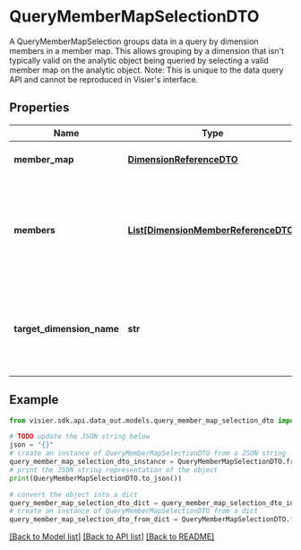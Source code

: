 # QueryMemberMapSelectionDTO

A QueryMemberMapSelection groups data in a query by dimension members in a member map.  This allows grouping by a dimension that isn't typically valid on the analytic object being  queried by selecting a valid member map on the analytic object.  Note: This is unique to the data query API and cannot be reproduced in Visier's interface.

## Properties

Name | Type | Description | Notes
------------ | ------------- | ------------- | -------------
**member_map** | [**DimensionReferenceDTO**](DimensionReferenceDTO.md) | A member map and its qualifying path to query. | [optional] 
**members** | [**List[DimensionMemberReferenceDTO]**](DimensionMemberReferenceDTO.md) | A collection of the selected dimension members from the &#x60;targetDimension&#x60;. This must contain at least one member. | [optional] 
**target_dimension_name** | **str** | The name of the member map&#39;s dimension that you want to query. The member selection is based on this dimension. | [optional] 

## Example

```python
from visier.sdk.api.data_out.models.query_member_map_selection_dto import QueryMemberMapSelectionDTO

# TODO update the JSON string below
json = "{}"
# create an instance of QueryMemberMapSelectionDTO from a JSON string
query_member_map_selection_dto_instance = QueryMemberMapSelectionDTO.from_json(json)
# print the JSON string representation of the object
print(QueryMemberMapSelectionDTO.to_json())

# convert the object into a dict
query_member_map_selection_dto_dict = query_member_map_selection_dto_instance.to_dict()
# create an instance of QueryMemberMapSelectionDTO from a dict
query_member_map_selection_dto_from_dict = QueryMemberMapSelectionDTO.from_dict(query_member_map_selection_dto_dict)
```
[[Back to Model list]](../README.md#documentation-for-models) [[Back to API list]](../README.md#documentation-for-api-endpoints) [[Back to README]](../README.md)


